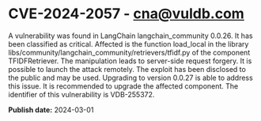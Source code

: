 # CVE-2024-2057 - cna@vuldb.com

A vulnerability was found in LangChain langchain_community 0.0.26. It has been classified as critical. Affected is the function load_local in the library libs/community/langchain_community/retrievers/tfidf.py of the component TFIDFRetriever. The manipulation leads to server-side request forgery. It is possible to launch the attack remotely. The exploit has been disclosed to the public and may be used. Upgrading to version 0.0.27 is able to address this issue. It is recommended to upgrade the affected component. The identifier of this vulnerability is VDB-255372.

**Publish date:** 2024-03-01
